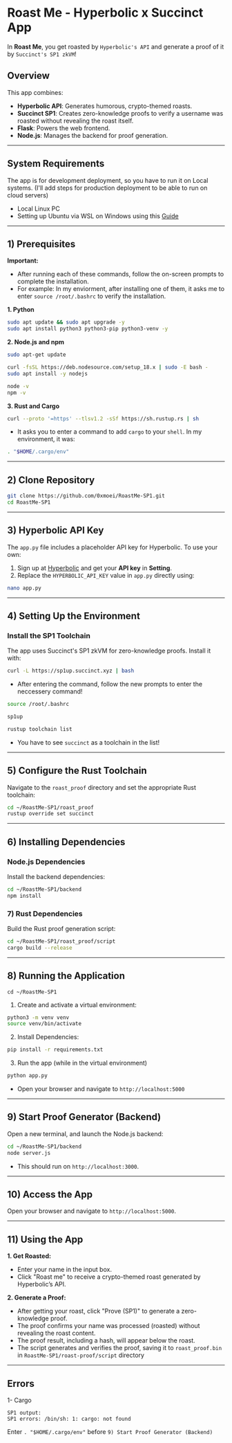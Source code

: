 # Roast Me - Hyperbolic x Succinct App
In **Roast Me**, you get roasted by `Hyperbolic's API` and generate a proof of it by `Succinct's SP1 zkVM`!

## Overview
This app combines:
- **Hyperbolic API**: Generates humorous, crypto-themed roasts.
- **Succinct SP1**: Creates zero-knowledge proofs to verify a username was roasted without revealing the roast itself.
- **Flask**: Powers the web frontend.
- **Node.js**: Manages the backend for proof generation.

---

## System Requirements
The app is for development deployment, so you have to run it on Local systems. (I'll add steps for production deployment to be able to run on cloud servers)
* Local Linux PC
* Setting up Ubuntu via WSL on Windows using this [Guide](https://github.com/0xmoei/Install-Linux-on-Windows)

---

## 1) Prerequisites
**Important:**
* After running each of these commands, follow the on-screen prompts to complete the installation.
* For example: In my enviorment, after installing one of them, it asks me to enter `source /root/.bashrc` to verify the installation.

**1. Python**
```bash
sudo apt update && sudo apt upgrade -y
sudo apt install python3 python3-pip python3-venv -y
```

**2. Node.js and npm**
```bash
sudo apt-get update

curl -fsSL https://deb.nodesource.com/setup_18.x | sudo -E bash -
sudo apt install -y nodejs

node -v
npm -v
```

**3. Rust and Cargo**
```bash
curl --proto '=https' --tlsv1.2 -sSf https://sh.rustup.rs | sh
```
* It asks you to enter a command to add `cargo` to your `shell`. In my environment, it was:
```bash
. "$HOME/.cargo/env"
```

---

## 2) Clone Repository
```bash
git clone https://github.com/0xmoei/RoastMe-SP1.git
cd RoastMe-SP1
```

---

## 3) Hyperbolic API Key
The `app.py` file includes a placeholder API key for Hyperbolic. To use your own:
1. Sign up at [Hyperbolic](https://app.hyperbolic.xyz/) and get your **API key** in **Setting**.
2. Replace the `HYPERBOLIC_API_KEY` value in `app.py` directly using:
```bash
nano app.py
```

---

## 4) Setting Up the Environment
### Install the SP1 Toolchain
The app uses Succinct's SP1 zkVM for zero-knowledge proofs. Install it with:
```bash
curl -L https://sp1up.succinct.xyz | bash
```
* After entering the command, follow the new prompts to enter the neccessery command!
```bash
source /root/.bashrc
```
```bash
sp1up
```
```bash
rustup toolchain list
```
* You have to see `succinct` as a toolchain in the list!

---

## 5) Configure the Rust Toolchain
Navigate to the `roast_proof` directory and set the appropriate Rust toolchain:
```bash
cd ~/RoastMe-SP1/roast_proof
rustup override set succinct
```

---

## 6) Installing Dependencies
### Node.js Dependencies
Install the backend dependencies:
```bash 
cd ~/RoastMe-SP1/backend
npm install
```

### 7) Rust Dependencies
Build the Rust proof generation script:
```bash
cd ~/RoastMe-SP1/roast_proof/script
cargo build --release
```

---

## 8) Running the Application
```
cd ~/RoastMe-SP1
```

1. Create and activate a virtual environment:
```bash
python3 -m venv venv
source venv/bin/activate
```

2. Install Dependencies:
```bash
pip install -r requirements.txt
```

3. Run the app (while in the virtual environment)
```bash
python app.py
```
* Open your browser and navigate to `http://localhost:5000`

---

## 9) Start Proof Generator (Backend)
Open a new terminal, and launch the Node.js backend:
```bash
cd ~/RoastMe-SP1/backend
node server.js
```
* This should run on `http://localhost:3000`.

---

## 10) Access the App
Open your browser and navigate to `http://localhost:5000`.

---

## 11) Using the App
**1. Get Roasted:**
  - Enter your name in the input box.
  - Click "Roast me" to receive a crypto-themed roast generated by Hyperbolic’s API.

**2. Generate a Proof:**
  - After getting your roast, click "Prove (SP1)" to generate a zero-knowledge proof.
  - The proof confirms your name was processed (roasted) without revealing the roast content.
  - The proof result, including a hash, will appear below the roast.
  - The script generates and verifies the proof, saving it to `roast_proof.bin` in `RoastMe-SP1/roast-proof/script` directory

---

## Errors
1- Cargo
```
SP1 output: 
SP1 errors: /bin/sh: 1: cargo: not found
```
Enter `. "$HOME/.cargo/env"` before `9) Start Proof Generator (Backend)`
